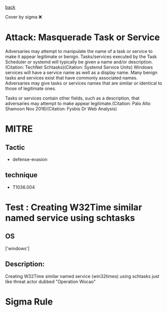 [back](../index.md)

Cover by sigma :x: 

# Attack: Masquerade Task or Service

 Adversaries may attempt to manipulate the name of a task or service to make it appear legitimate or benign. Tasks/services executed by the Task Scheduler or systemd will typically be given a name and/or description.(Citation: TechNet Schtasks)(Citation: Systemd Service Units) Windows services will have a service name as well as a display name. Many benign tasks and services exist that have commonly associated names. Adversaries may give tasks or services names that are similar or identical to those of legitimate ones.

Tasks or services contain other fields, such as a description, that adversaries may attempt to make appear legitimate.(Citation: Palo Alto Shamoon Nov 2016)(Citation: Fysbis Dr Web Analysis)

# MITRE
## Tactic
  - defense-evasion

## technique
  - T1036.004

# Test : Creating W32Time similar named service using schtasks

## OS

 ['windows']

## Description:

 Creating W32Time similar named service (win32times) using schtasks just like threat actor dubbed "Operation Wocao"

# Sigma Rule
